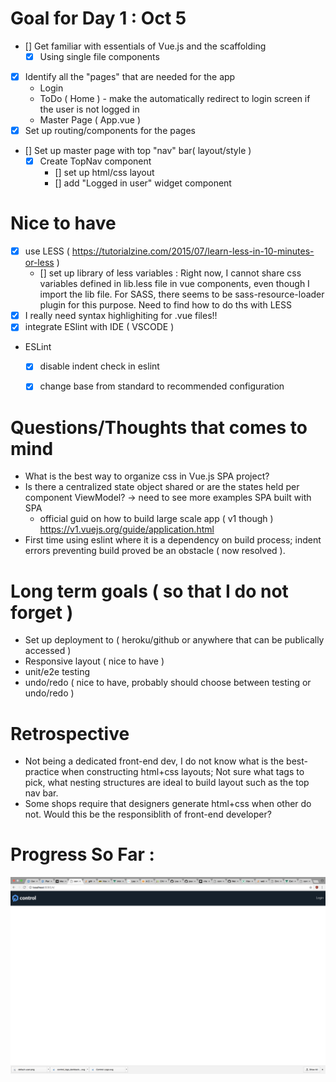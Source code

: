 
# Goal for Day 1 : Oct 5

- [] Get familiar with essentials of Vue.js and the scaffolding
    - [x] Using single file components
- [x] Identify all the "pages" that are needed for the app
    - Login
    - ToDo ( Home ) - make the automatically redirect to login screen if the user is not logged in
    - Master Page ( App.vue )
- [x] Set up routing/components for the pages
- [] Set up master page with top "nav" bar( layout/style )
    - [x] Create TopNav component
        - [] set up html/css layout
        - [] add "Logged in user" widget component

    

# Nice to have

- [x] use LESS ( https://tutorialzine.com/2015/07/learn-less-in-10-minutes-or-less )
    - [] set up library of less variables : Right now, I cannot share css variables defined in lib.less file in vue components, even though I import the lib file.  For SASS, there seems to be sass-resource-loader plugin for this purpose. Need to find how to do ths with LESS
- [x] I really need syntax highlighiting for .vue files!!
- [x] integrate ESlint with IDE ( VSCODE )
- ESLint
    - [x] disable indent check in eslint
    - [x] change base from standard to recommended configuration



# Questions/Thoughts that comes to mind

- What is the best way to organize css in Vue.js SPA project?
- Is there a centralized state object shared or are the states held per component ViewModel?  -> need to see more examples SPA built with SPA
    - official guid on how to build large scale app ( v1 though ) https://v1.vuejs.org/guide/application.html
- First time using eslint where it is a dependency on build process; indent errors preventing build proved be an obstacle ( now resolved ).


# Long term goals ( so that I do not forget )

- Set up deployment to ( heroku/github or anywhere that can be publically accessed )
- Responsive layout ( nice to have )
- unit/e2e testing 
- undo/redo ( nice to have, probably should choose between testing or undo/redo )


# Retrospective 

- Not being a dedicated front-end dev, I do not know what is the best-practice when constructing html+css layouts;  Not sure what tags to pick, what nesting structures are ideal to build layout such as the top nav bar.
- Some shops require that designers generate html+css when other do not.  Would this be the responsiblith of front-end developer?


# Progress So Far :

![alt text](01.png)

